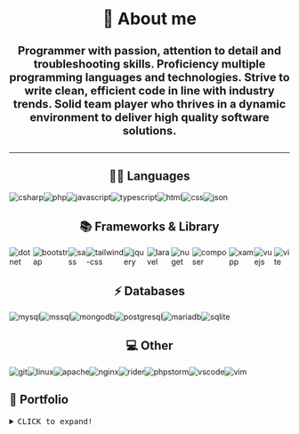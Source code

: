 <h1 style="text-align: center; font-size: 30px;">🚀 About me</h1>

<h4 style="font-size: 20px; text-align: center;">Programmer with passion, attention to detail and troubleshooting skills. Proficiency multiple programming languages and technologies. Strive to write clean, efficient code in line with industry trends. Solid team player who thrives in a dynamic environment to deliver high quality software solutions.</h4><hr>

<h2 style="text-align: center">👩‍💻 Languages</h2>

<div style="display: flex;">
<img src="https://img.shields.io/badge/C%23-239120?style=for-the-badge&logo=csharp&logoColor=white" alt="csharp">
<img src="https://img.shields.io/badge/PHP-777BB4?style=for-the-badge&logo=php&logoColor=white" alt="php">
<img src="https://img.shields.io/badge/JavaScript-323330?style=for-the-badge&logo=javascript&logoColor=F7DF1E" alt="javascript">
<img src="https://img.shields.io/badge/TypeScript-007ACC?style=for-the-badge&logo=typescript&logoColor=white" alt="typescript">
<img src="https://img.shields.io/badge/HTML5-E34F26?style=for-the-badge&logo=html5&logoColor=white" alt="html">
<img src="https://img.shields.io/badge/CSS3-1572B6?style=for-the-badge&logo=css3&logoColor=white" alt="css">
<img src="https://img.shields.io/badge/json-5E5C5C?style=for-the-badge&logo=json&logoColor=white" alt="json">
</div>

<h2 style="text-align: center">📚 Frameworks & Library</h2>

<div style="display: flex;">
<img src="https://img.shields.io/badge/.NET-512BD4?style=for-the-badge&logo=dotnet&logoColor=white" alt="dotnet">
<img src="https://img.shields.io/badge/Bootstrap-563D7C?style=for-the-badge&logo=bootstrap&logoColor=white" alt="bootstrap">
<img src="https://img.shields.io/badge/Sass-CC6699?style=for-the-badge&logo=sass&logoColor=white" alt="sass">
<img src="https://img.shields.io/badge/Tailwind_CSS-38B2AC?style=for-the-badge&logo=tailwind-css&logoColor=white" alt="tailwind-css">
<img src="https://img.shields.io/badge/jQuery-0769AD?style=for-the-badge&logo=jquery&logoColor=white" alt="jquery">
<img src="https://img.shields.io/badge/Laravel-FF2D20?style=for-the-badge&logo=laravel&logoColor=white" alt="laravel">
<img src="https://img.shields.io/badge/NuGet-004880?style=for-the-badge&logo=nuget&logoColor=white" alt="nuget">
<img src="https://img.shields.io/badge/Composer-885630?style=for-the-badge&logo=Composer&logoColor=white" alt="composer">
<img src="https://img.shields.io/badge/Xampp-F37623?style=for-the-badge&logo=xampp&logoColor=white" alt="xampp">
<img src="https://img.shields.io/badge/Vue%20js-35495E?style=for-the-badge&logo=vuedotjs&logoColor=4FC08D" alt="vuejs">
<img src="https://img.shields.io/badge/Vite-B73BFE?style=for-the-badge&logo=vite&logoColor=FFD62E" alt="vite">
</div>


<h2 style="text-align: center">⚡ Databases</h2>

<div style="display: flex;">
<img src="https://img.shields.io/badge/MySQL-005C84?style=for-the-badge&logo=mysql&logoColor=white" alt="mysql">
<img src="https://img.shields.io/badge/Microsoft%20SQL%20Server-CC2927?style=for-the-badge&logo=microsoft%20sql%20server&logoColor=white" alt="mssql">
<img src="https://img.shields.io/badge/MongoDB-4EA94B?style=for-the-badge&logo=mongodb&logoColor=white" alt="mongodb">
<img src="https://img.shields.io/badge/PostgreSQL-316192?style=for-the-badge&logo=postgresql&logoColor=white" alt="postgresql">
<img src="https://img.shields.io/badge/MariaDB-003545?style=for-the-badge&logo=mariadb&logoColor=white" alt="mariadb">
<img src="https://img.shields.io/badge/Sqlite-003B57?style=for-the-badge&logo=sqlite&logoColor=white" alt="sqlite">
</div>

<h2 style="text-align: center">💻 Other</h2>

<div style="display: flex;">
<img src="https://img.shields.io/badge/GIT-E44C30?style=for-the-badge&logo=git&logoColor=white" alt="git">
<img src="https://img.shields.io/badge/Linux-FCC624?style=for-the-badge&logo=linux&logoColor=black" alt="linux">
<img src="https://img.shields.io/badge/Apache-D22128?style=for-the-badge&logo=Apache&logoColor=white" alt="apache">
<img src="https://img.shields.io/badge/Nginx-009639?style=for-the-badge&logo=nginx&logoColor=white" alt="nginx">
<img src="https://img.shields.io/badge/Rider-000000?style=for-the-badge&logo=Rider&logoColor=white" alt="rider">
<img src="https://camo.githubusercontent.com/03a9e5fb9d496218f40112087616f54d5f907d39fb33447808224a34b1a1e449/687474703a2f2f696d672e736869656c64732e696f2f62616467652f2d50485053746f726d2d3138313731373f7374796c653d666f722d7468652d6261646765266c6f676f3d70687073746f726d266c6f676f436f6c6f723d7768697465" alt="phpstorm">
<img src="https://img.shields.io/badge/VSCode-0078D4?style=for-the-badge&logo=visual%20studio%20code&logoColor=white" alt="vscode">
<img src="https://img.shields.io/badge/VIM-%2311AB00.svg?&style=for-the-badge&logo=vim&logoColor=white" alt="vim">
</div>


<h2>🧐 Portfolio</h2>

<details>

<summary><kbd><kbd>CLICK</kbd> to expand!</kbd></summary>

<h3><a href="https://github.com/A252dev/UFOPay">1. UFOPay</a></h3>
<blockquote>Banking system with the possibility of registration, authorization. It is possible to change your data, as well as replenish and convert currency. During conversion API is used to get the current exchange rate. At the moment the service is under development, but you can already try the demo version of the project: <a href="https://ufopay.io/">https://ufopay.io</a></blockquote><br>
<img src="https://img.shields.io/badge/C%23-239120?style=for-the-badge&logo=csharp&logoColor=white" alt="csharp"> <img src="https://img.shields.io/badge/.NET-512BD4?style=for-the-badge&logo=dotnet&logoColor=white" alt="dotnet">
<img src="https://img.shields.io/badge/jQuery-0769AD?style=for-the-badge&logo=jquery&logoColor=white" alt="jquery"> <img src="https://img.shields.io/badge/MySQL-005C84?style=for-the-badge&logo=mysql&logoColor=white" alt="mysql"> <img src="https://img.shields.io/badge/Nginx-009639?style=for-the-badge&logo=nginx&logoColor=white" alt="nginx"><br><img src="./src/img/ufopay_maket.png" alt="ufopay_maket">


<h3><a href="https://github.com/A252dev/Ebalo">2. Ebalo</a></h3>
<blockquote>Failed messenger with the ability to correspond between users. Although judging by its name it was designed for that. You can evaluate the alpha version of this "masterpiece" by clicking here: <a href="http://www.ebalo.org/">http://www.ebalo.org</a></blockquote><br>
<img src="https://img.shields.io/badge/PHP-777BB4?style=for-the-badge&logo=php&logoColor=white" alt="php"> <img src="https://img.shields.io/badge/Laravel-FF2D20?style=for-the-badge&logo=laravel&logoColor=white" alt="laravel"> <img src="https://img.shields.io/badge/MySQL-005C84?style=for-the-badge&logo=mysql&logoColor=white" alt="mysql"> <img src="https://img.shields.io/badge/Apache-D22128?style=for-the-badge&logo=Apache&logoColor=white" alt="apache"><br><img src="./src/img/ebalo_maket.png">

<h3><a href="https://github.com/A252dev/MailSorter">3. MailSorter</a></h3>
<blockquote>A script that takes data from a txt file and sorts it by keyword, e.g. outlook.com</blockquote><br>
<img src="https://img.shields.io/badge/C%23-239120?style=for-the-badge&logo=csharp&logoColor=white" alt="csharp"> <img src="https://img.shields.io/badge/Windows-0078D6?style=for-the-badge&logo=windows&logoColor=white" alt="windows">

<h3><a href="https://github.com/A252dev/DiamondStealer">4. DiamondStealer</a></h3>
<blockquote>Automated bot, server part and the stealer itself. It can scan and decrypt data from the following browsers: Firefox, Edge, Chrome and Opera.</blockquote><br>
<img src="https://img.shields.io/badge/C%23-239120?style=for-the-badge&logo=csharp&logoColor=white" alt="csharp"> <img src="https://img.shields.io/badge/Windows-0078D6?style=for-the-badge&logo=windows&logoColor=white" alt="windows"> <img src="https://img.shields.io/badge/Telegram-2CA5E0?style=for-the-badge&logo=telegram&logoColor=white" alt="telegram">

<h3><a href="https://github.com/A252dev/TGShop">5. TGShop</a></h3>
<blockquote>Automated bot store to sell your products. Product categories and automatic giveaway on purchase are present.</blockquote><br>
<img src="https://img.shields.io/badge/C%23-239120?style=for-the-badge&logo=csharp&logoColor=white" alt="csharp"> <img src="https://img.shields.io/badge/Telegram-2CA5E0?style=for-the-badge&logo=telegram&logoColor=white" alt="telegram"> <img src="https://img.shields.io/badge/MySQL-005C84?style=for-the-badge&logo=mysql&logoColor=white" alt="mysql">

<h3><a href="https://github.com/A252dev/BlazorUFO">6. BlazorUFO</a></h3>
<blockquote>Displayed part of my UFOPay project.</blockquote><br>
<img src="https://img.shields.io/badge/C%23-239120?style=for-the-badge&logo=csharp&logoColor=white" alt="csharp"> <img src="https://img.shields.io/badge/.NET-512BD4?style=for-the-badge&logo=dotnet&logoColor=white" alt="dotnet"> <br><img src="./src/img/blazorUFO_maket.png" alt="blazorUFO_maket"><br>

<hr>

</details>
